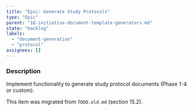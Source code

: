```yaml
---
title: "Epic: Generate Study Protocols"
type: "Epic"
parent: "18-initiative-document-template-generators.md"
state: "backlog"
labels:
  - "document-generation"
  - "protocol"
assignees: []
---
```


### Description

Implement functionality to generate study protocol documents (Phase 1-4 or custom).

This item was migrated from `TODO.old.md` (section 15.2).
